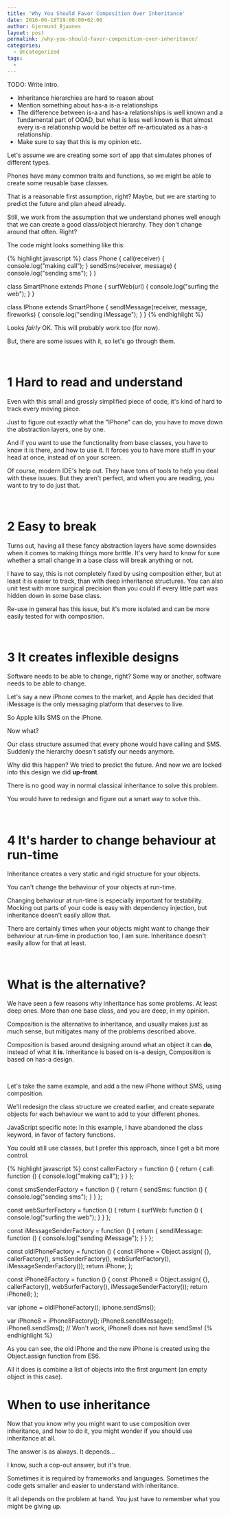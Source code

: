 ```yaml
---
title: 'Why You Should Favor Composition Over Inheritance'
date: 2016-06-18T19:00:00+02:00
author: Gjermund Bjaanes
layout: post
permalink: /why-you-should-favor-composition-over-inheritance/
categories:
  - Uncategorized
tags:
  -
---
```

TODO: Write intro.

* Inheritance hierarchies are hard to reason about 
* Mention something about has-a is-a relationships
* The difference between is-a and has-a relationships is well known and a fundamental part of OOAD, but what is less well known is that almost every is-a relationship would be better off re-articulated as a has-a relationship.
* Make sure to say that this is my opinion etc.


<!--more-->

Let's assume we are creating some sort of app that simulates phones of different types.

Phones have many common traits and functions, so we might be able to create some reusable base classes.

That is a reasonable first assumption, right? 
Maybe, but we are starting to predict the future and plan ahead already.

Still, we work from the assumption that we understand phones well enough that we can create a 
good class/object hierarchy. They don't change around that often. Right?

The code might looks something like this:

{% highlight javascript %}
class Phone {
  call(receiver) {
    console.log("making call");
  }
  sendSms(receiver, message) {
    console.log("sending sms");
  }
}

class SmartPhone extends Phone {
    surfWeb(url) {
        console.log("surfing the web");
    }
}

class IPhone extends SmartPhone {
    sendIMessage(receiver, message, fireworks) {
        console.log("sending iMessage");
    }
}
{% endhighlight %} 

Looks _fairly_ OK. This will probably work too (for now). 

But, there are some issues with it, so let's go through them.

&nbsp;

# 1 Hard to read and understand

Even with this small and grossly simplified piece of code, 
it's kind of hard to track every moving piece. 

Just to figure out exactly what the "IPhone" can do, 
you have to move down the abstraction layers, one by one.

And if you want to use the functionality from base classes,
you have to know it is there, and how to use it. It forces 
you to have more stuff in your head at once, instead of on 
your screen.

Of course, modern IDE's help out. They have tons of tools to
help you deal with these issues. But they aren't perfect, and
when you are reading, you want to try to do just that.

&nbsp;

# 2 Easy to break

Turns out, having all these fancy abstraction layers have some
downsides when it comes to making things more brittle. It's very
hard to know for sure whether a small change in a base class will
break anything or not. 

I have to say, this is not completely fixed by using composition either,
but at least it is easier to track, than with deep inheritance structures.
You can also unit test with more surgical precision than you could if every
little part was hidden down in some base class.

Re-use in general has this issue, but it's more isolated and can
be more easily tested for with composition. 

&nbsp;

# 3 It creates inflexible designs

Software needs to be able to change, right?
Some way or another, software needs to be able to change.

Let's say a new iPhone comes to the market, and Apple has decided 
that iMessage is the only messaging platform that deserves to live.

So Apple kills SMS on the iPhone.

Now what?

Our class structure assumed that every phone would have calling and SMS.
Suddenly the hierarchy doesn't satisfy our needs anymore.

Why did this happen? We tried to predict the future. And now we are locked
into this design we did **up-front**.

There is no good way in normal classical inheritance to solve this problem.

You would have to redesign and figure out a smart way to solve this.

&nbsp;

# 4 It's harder to change behaviour at run-time

Inheritance creates a very static and rigid structure for your objects.

You can't change the behaviour of your objects at run-time.

Changing behaviour at run-time is especially important for testability.
Mocking out parts of your code is easy with dependency injection, but 
inheritance doesn't easily allow that.

There are certainly times when your objects might want to change their
behaviour at run-time in production too, I am sure. Inheritance doesn't
easily allow for that at least.

&nbsp;

# What is the alternative?

We have seen a few reasons why inheritance has some problems. At least deep ones.
More than one base class, and you are deep, in my opinion. 

Composition is the alternative to inheritance, and usually makes just as 
much sense, but mitigates many of the problems described above.

Composition is based around designing around what an object it can **do**, instead
of what it **is**. Inheritance is based on is-a design, Composition is based on has-a design.

&nbsp;

Let's take the same example, and add a the new iPhone without SMS, using composition.

We'll redesign the class structure we created earlier, and create separate objects for each
behaviour we want to add to your different phones.

JavaScript specific note: In this example, I have abandoned the class keyword, in favor of factory functions.

You could still use classes, but I prefer this approach, since I get a bit more control.

{% highlight javascript %}
const callerFactory = function () {
    return {
        call: function () {
            console.log("making call");
        }
    }
};

const smsSenderFactory = function () {
    return {
        sendSms: function () {
            console.log("sending sms");
        }
    }
};

const webSurferFactory = function () {
    return {
        surfWeb: function () {
            console.log("surfing the web");
        }
    }
};

const iMessageSenderFactory = function () {
    return {
        sendIMessage: function () {
            console.log("sending iMessage");
        }
    }
};

const oldIPhoneFactory = function () {
    const iPhone = Object.assign(
        {},
        callerFactory(),
        smsSenderFactory(),
        webSurferFactory(),
        iMessageSenderFactory());
    return iPhone;
};

const iPhone8Factory = function () {
    const iPhone8 = Object.assign(
        {},
        callerFactory(),
        webSurferFactory(),
        iMessageSenderFactory());
    return iPhone8;
};

var iphone = oldIPhoneFactory();
iphone.sendSms();

var iPhone8 = iPhone8Factory();
iPhone8.sendIMessage();
iPhone8.sendSms(); // Won't work, iPhone8 does not have sendSms!
{% endhighlight %}

As you can see, the old iPhone and the new iPhone is created
using the Object.assign function from ES6.

All it does is combine a list of objects into the first argument (an empty object in this case).

# When to use inheritance

Now that you know why you might want to use composition over inheritance, and how to do it,
you might wonder if you should use inheritance at all.

The answer is as always. It depends...

I know, such a cop-out answer, but it's true.

Sometimes it is required by frameworks and languages.
Sometimes the code gets smaller and easier to understand with inheritance.

It all depends on the problem at hand. You just have to remember what you might be giving up.
